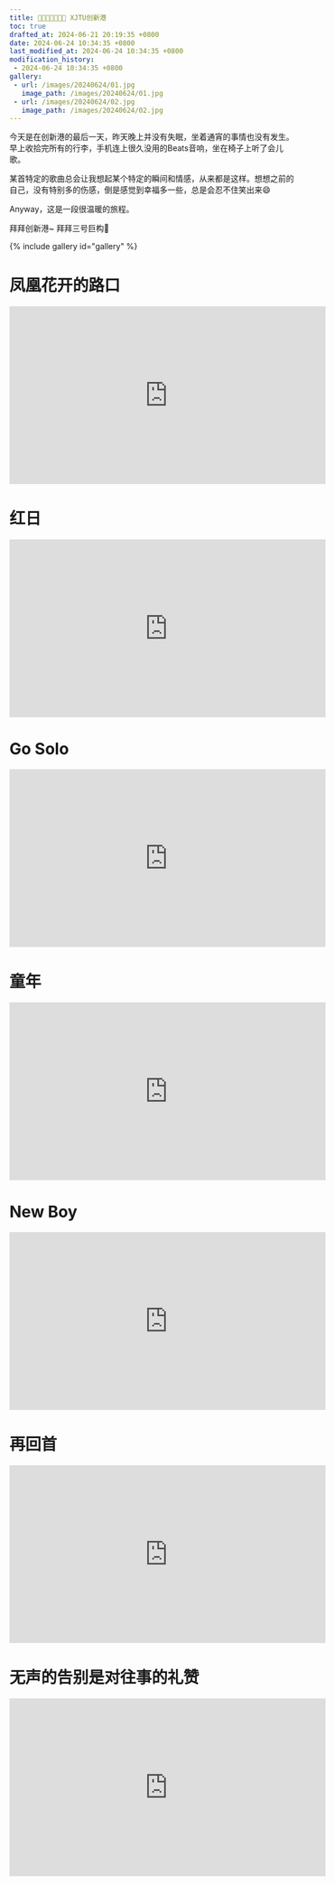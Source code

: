 ```yaml
---
title: 👋👋👋👋👋👋👋 XJTU创新港
toc: true
drafted_at: 2024-06-21 20:19:35 +0800
date: 2024-06-24 10:34:35 +0800
last_modified_at: 2024-06-24 10:34:35 +0800
modification_history:
 - 2024-06-24 10:34:35 +0800
gallery:
 - url: /images/20240624/01.jpg
   image_path: /images/20240624/01.jpg
 - url: /images/20240624/02.jpg
   image_path: /images/20240624/02.jpg
---
```


今天是在创新港的最后一天，昨天晚上并没有失眠，坐着通宵的事情也没有发生。早上收拾完所有的行李，手机连上很久没用的Beats音响，坐在椅子上听了会儿歌。

某首特定的歌曲总会让我想起某个特定的瞬间和情感，从来都是这样。想想之前的自己，没有特别多的伤感，倒是感觉到幸福多一些，总是会忍不住笑出来😄

Anyway，这是一段很温暖的旅程。

拜拜创新港\~ 拜拜三号巨构👋

{% include gallery id="gallery" %}

# 凤凰花开的路口

<iframe class="iframe--video" width="560" height="315" src="https://www.youtube.com/embed/2eQf4LIPkII?si=QhGiNDIcr45SIstS" title="YouTube video player" frameborder="0" allow="accelerometer; autoplay; clipboard-write; encrypted-media; gyroscope; picture-in-picture; web-share" referrerpolicy="strict-origin-when-cross-origin" allowfullscreen></iframe>

<br>

# 红日

<iframe class="iframe--video" width="560" height="315" src="https://www.youtube.com/embed/CvmlXN8Im3s?si=0yN56UTTYlOJiMIQ" title="YouTube video player" frameborder="0" allow="accelerometer; autoplay; clipboard-write; encrypted-media; gyroscope; picture-in-picture; web-share" referrerpolicy="strict-origin-when-cross-origin" allowfullscreen></iframe>

<br>

# Go Solo

<iframe class="iframe--video" width="560" height="315" src="https://www.youtube.com/embed/VePaI3jX4Sk?si=AgsCcy2TOssHy3gX" title="YouTube video player" frameborder="0" allow="accelerometer; autoplay; clipboard-write; encrypted-media; gyroscope; picture-in-picture; web-share" referrerpolicy="strict-origin-when-cross-origin" allowfullscreen></iframe>

<br>

# 童年

<iframe class="iframe--video" width="560" height="315" src="https://www.youtube.com/embed/534LRELoxJs?si=KdOKeNByr6tdYImH" title="YouTube video player" frameborder="0" allow="accelerometer; autoplay; clipboard-write; encrypted-media; gyroscope; picture-in-picture; web-share" referrerpolicy="strict-origin-when-cross-origin" allowfullscreen></iframe>

<br>

# New Boy

<iframe class="iframe--video" width="560" height="315" src="https://www.youtube.com/embed/5qxrf68qv2s?si=3wKvfsySfmL60dEe" title="YouTube video player" frameborder="0" allow="accelerometer; autoplay; clipboard-write; encrypted-media; gyroscope; picture-in-picture; web-share" referrerpolicy="strict-origin-when-cross-origin" allowfullscreen></iframe>

<br>

# 再回首

<iframe class="iframe--video" width="560" height="315" src="https://www.youtube.com/embed/iktzaPPXX28?si=ccqO8kjbBjlaW5HT" title="YouTube video player" frameborder="0" allow="accelerometer; autoplay; clipboard-write; encrypted-media; gyroscope; picture-in-picture; web-share" referrerpolicy="strict-origin-when-cross-origin" allowfullscreen></iframe>

<br>

# 无声的告别是对往事的礼赞

<iframe width="560" height="315" src="https://www.youtube.com/embed/ofJw6Ppv5us?si=l0AoXLS6aE9t8E55" title="YouTube video player" frameborder="0" allow="accelerometer; autoplay; clipboard-write; encrypted-media; gyroscope; picture-in-picture; web-share" referrerpolicy="strict-origin-when-cross-origin" allowfullscreen></iframe>

<br>
